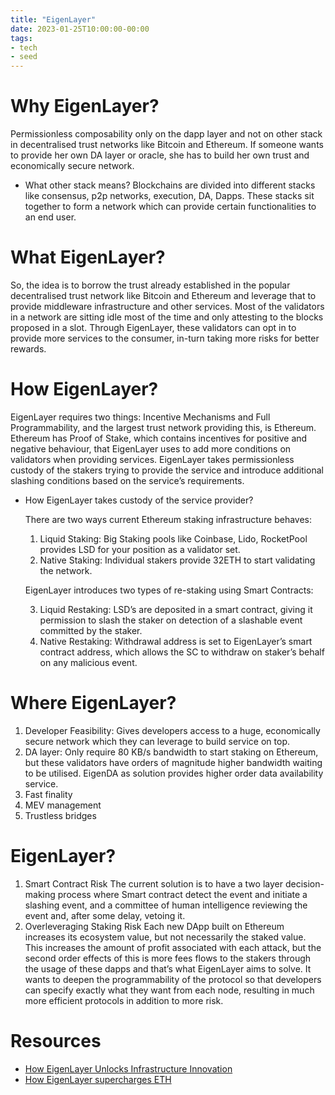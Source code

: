 ```yaml
---
title: "EigenLayer"
date: 2023-01-25T10:00:00-00:00
tags:
- tech
- seed
---
```


# Why EigenLayer?

Permissionless composability only on the dapp layer and not on other stack in decentralised trust networks like Bitcoin and Ethereum. If someone wants to provide her own DA layer or oracle, she has to build her own trust and economically secure network.

-   What other stack means? Blockchains are divided into different stacks like consensus, p2p networks, execution, DA, Dapps. These stacks sit together to form a network which can provide certain functionalities to an end user.

# What EigenLayer?

So, the idea is to borrow the trust already established in the popular decentralised trust network like Bitcoin and Ethereum and leverage that to provide middleware infrastructure and other services. Most of the validators in a network are sitting idle most of the time and only attesting to the blocks proposed in a slot. Through EigenLayer, these validators can opt in to provide more services to the consumer, in-turn taking more risks for better rewards.

# How EigenLayer?

EigenLayer requires two things: Incentive Mechanisms and Full Programmability, and the largest trust network providing this, is Ethereum. Ethereum has Proof of Stake, which contains incentives for positive and negative behaviour, that EigenLayer uses to add more conditions on validators when providing services. EigenLayer takes permissionless custody of the stakers trying to provide the service and introduce additional slashing conditions based on the service’s requirements.

-   How EigenLayer takes custody of the service provider?


	There are two ways current Ethereum staking infrastructure behaves:


	1.  Liquid Staking: Big Staking pools like Coinbase, Lido, RocketPool provides LSD for your position as a validator set.
	2.  Native Staking: Individual stakers provide 32ETH to start validating the network.


	EigenLayer introduces two types of re-staking using Smart Contracts:


	3.  Liquid Restaking: LSD’s are deposited in a smart contract, giving it permission to slash the staker on detection of a slashable event committed by the staker.
	4.  Native Restaking: Withdrawal address is set to EigenLayer’s smart contract address, which allows the SC to withdraw on staker’s behalf on any malicious event.

# Where EigenLayer?

1.  Developer Feasibility: Gives developers access to a huge, economically secure network which they can leverage to build service on top.
2.  DA layer: Only require 80 KB/s bandwidth to start staking on Ethereum, but these validators have orders of magnitude higher bandwidth waiting to be utilised. EigenDA as solution provides higher order data availability service.
3.  Fast finality
4.  MEV management
5.  Trustless bridges

# EigenLayer?

1.  Smart Contract Risk The current solution is to have a two layer decision-making process where Smart contract detect the event and initiate a slashing event, and a committee of human intelligence reviewing the event and, after some delay, vetoing it.
2.  Overleveraging Staking Risk Each new DApp built on Ethereum increases its ecosystem value, but not necessarily the staked value. This increases the amount of profit associated with each attack, but the second order effects of this is more fees flows to the stakers through the usage of these dapps and that’s what EigenLayer aims to solve. It wants to deepen the programmability of the protocol so that developers can specify exactly what they want from each node, resulting in much more efficient protocols in addition to more risk.

# Resources

- [How EigenLayer Unlocks Infrastructure Innovation](https://www.youtube.com/watch?v=p5YZP7YXVIA)
- [How EigenLayer supercharges ETH](https://www.youtube.com/watch?v=O-uzBSevklk)
